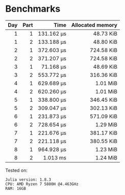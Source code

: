# Benchmarks

|  Day | Part |       Time | Allocated memory |
| ---: | ---: | ---------: | ---------------: |
|    1 |    1 | 131.162 μs |        48.73 KiB |
|    1 |    2 | 133.188 μs |        48.80 KiB |
|    2 |    1 | 372.603 μs |       724.58 KiB |
|    2 |    2 | 371.207 μs |       724.58 KiB |
|    3 |    1 |  71.168 μs |        48.69 KiB |
|    3 |    2 | 553.772 μs |       316.36 KiB |
|    4 |    1 | 629.689 μs |         1.01 MiB |
|    4 |    2 | 620.260 μs |         1.01 MiB |
|    5 |    1 | 338.800 μs |       346.45 KiB |
|    5 |    2 | 309.047 μs |       302.13 KiB |
|    6 |    1 | 231.873 μs |       571.09 KiB |
|    6 |    2 | 728.654 μs |         1.29 MiB |
|    7 |    1 | 221.676 μs |       381.17 KiB |
|    7 |    2 | 221.118 μs |       380.55 KiB |
|    8 |    1 | 964.928 μs |         1.23 MiB |
|    8 |    2 |   1.013 ms |         1.24 MiB |


Tested on:
```
Julia version: 1.8.3
CPU: AMD Ryzen 7 5800H @4.463GHz
RAM: 16GB
```

